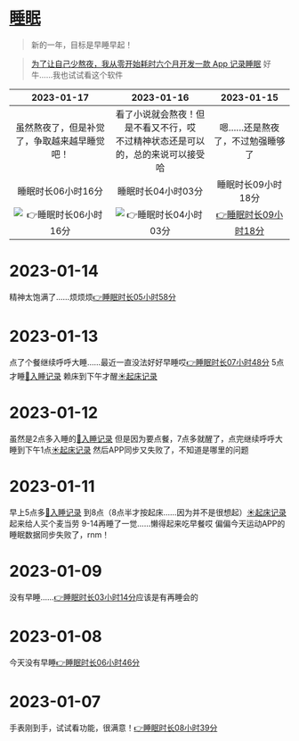 # [睡眠](https://github.com/noteMay/blog/issues/7)

> 新的一年，目标是早睡早起！

> [为了让自己少熬夜，我从零开始耗时六个月开发一款 App 记录睡眠](https://sspai.com/post/75467)
好牛……我也试试看这个软件

|2023-01-17|2023-01-16|2023-01-15|
|:---:|:---:|:---:|
|虽然熬夜了，但是补觉了，争取越来越早睡觉吧！|看了小说就会熬夜！但是不看又不行，哎<br/>不过精神状态还是可以的，总的来说可以接受哈|嗯……还是熬夜了，不过勉强睡够了|
|睡眠时长06小时16分|睡眠时长04小时03分|睡眠时长09小时18分|
|![👉睡眠时长06小时16分](https://9852.ru/images/2023/01/17/Screenshot_2023-01-17-17-38-25-092_com.mi.health.jpg)|![👉睡眠时长04小时03分](https://9852.ru/images/2023/01/17/Screenshot_2023-01-16-13-56-29-376_com.mi.health.jpg)|[👉睡眠时长09小时18分](https://9852.ru/images/2023/01/16/Screenshot_2023-01-15-18-14-23-659_com.mi.health.jpg)|

# 2023-01-14

精神太饱满了……烦烦烦[👉睡眠时长05小时58分](https://9852.ru/images/2023/01/14/Screenshot_2023-01-14-17-13-16-931_com.mi.health.jpg)

# 2023-01-13

点了个餐继续呼呼大睡……最近一直没法好好早睡哎[👉睡眠时长07小时48分](https://9852.ru/images/2023/01/14/IMG_20230113_235615.jpg)
5点才睡[🌙入睡记录](https://github.com/noteMay/sleep/issues/1#issuecomment-1380996603)
赖床到下午才醒[☀起床记录](https://github.com/noteMay/getup/issues/1#issuecomment-1381435971)

# 2023-01-12

虽然是2点多入睡的[🌙入睡记录](https://github.com/noteMay/sleep/issues/1#issuecomment-1379323734) 但是因为要点餐，7点多就醒了，点完继续呼呼大睡到下午1点[☀起床记录](https://github.com/noteMay/getup/issues/1#issuecomment-1379817955)
然后APP同步又失败了，不知道是哪里的问题

# 2023-01-11

早上5点多[🌙入睡记录](https://github.com/noteMay/sleep/issues/1#issuecomment-1377926923) 到8点（8点半才按起床……因为并不是很想起）[☀起床记录](https://github.com/noteMay/getup/issues/1#issuecomment-1378076807) 
起来给人买个麦当劳
9-14再睡了一觉……懒得起来吃早餐哎
偏偏今天运动APP的睡眠数据同步失败了，rnm！

# 2023-01-09

没有早睡……[👉睡眠时长03小时14分](https://9852.ru/images/2023/01/14/IMG_20230110_032539.jpg)应该是有再睡会的

# 2023-01-08

今天没有早睡[👉睡眠时长06小时46分](https://9852.ru/images/2023/01/08/IMG_20230108_134019.jpg)

# 2023-01-07

手表刚到手，试试看功能，很满意！[👉睡眠时长08小时39分](https://9852.ru/images/2023/01/14/IMG_20230110_032629.jpg)